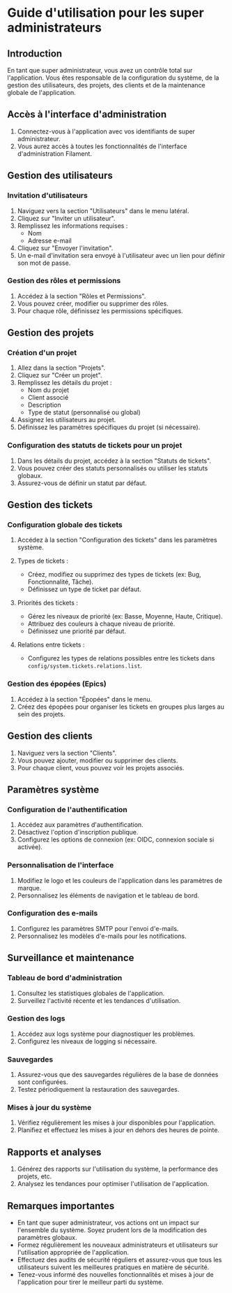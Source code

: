 # Guide d'utilisation pour les super administrateurs

## Introduction

En tant que super administrateur, vous avez un contrôle total sur l'application. Vous êtes responsable de la configuration du système, de la gestion des utilisateurs, des projets, des clients et de la maintenance globale de l'application.

## Accès à l'interface d'administration

1. Connectez-vous à l'application avec vos identifiants de super administrateur.
2. Vous aurez accès à toutes les fonctionnalités de l'interface d'administration Filament.

## Gestion des utilisateurs

### Invitation d'utilisateurs
1. Naviguez vers la section "Utilisateurs" dans le menu latéral.
2. Cliquez sur "Inviter un utilisateur".
3. Remplissez les informations requises :
   - Nom
   - Adresse e-mail
4. Cliquez sur "Envoyer l'invitation".
5. Un e-mail d'invitation sera envoyé à l'utilisateur avec un lien pour définir son mot de passe.

### Gestion des rôles et permissions
1. Accédez à la section "Rôles et Permissions".
2. Vous pouvez créer, modifier ou supprimer des rôles.
3. Pour chaque rôle, définissez les permissions spécifiques.

## Gestion des projets

### Création d'un projet
1. Allez dans la section "Projets".
2. Cliquez sur "Créer un projet".
3. Remplissez les détails du projet :
   - Nom du projet
   - Client associé
   - Description
   - Type de statut (personnalisé ou global)
4. Assignez les utilisateurs au projet.
5. Définissez les paramètres spécifiques du projet (si nécessaire).

### Configuration des statuts de tickets pour un projet
1. Dans les détails du projet, accédez à la section "Statuts de tickets".
2. Vous pouvez créer des statuts personnalisés ou utiliser les statuts globaux.
3. Assurez-vous de définir un statut par défaut.

## Gestion des tickets

### Configuration globale des tickets
1. Accédez à la section "Configuration des tickets" dans les paramètres système.

2. Types de tickets :
   - Créez, modifiez ou supprimez des types de tickets (ex: Bug, Fonctionnalité, Tâche).
   - Définissez un type de ticket par défaut.

3. Priorités des tickets :
   - Gérez les niveaux de priorité (ex: Basse, Moyenne, Haute, Critique).
   - Attribuez des couleurs à chaque niveau de priorité.
   - Définissez une priorité par défaut.

4. Relations entre tickets :
   - Configurez les types de relations possibles entre les tickets dans `config/system.tickets.relations.list`.

### Gestion des épopées (Epics)
1. Accédez à la section "Épopées" dans le menu.
2. Créez des épopées pour organiser les tickets en groupes plus larges au sein des projets.

## Gestion des clients

1. Naviguez vers la section "Clients".
2. Vous pouvez ajouter, modifier ou supprimer des clients.
3. Pour chaque client, vous pouvez voir les projets associés.

## Paramètres système

### Configuration de l'authentification
1. Accédez aux paramètres d'authentification.
2. Désactivez l'option d'inscription publique.
3. Configurez les options de connexion (ex: OIDC, connexion sociale si activée).

### Personnalisation de l'interface
1. Modifiez le logo et les couleurs de l'application dans les paramètres de marque.
2. Personnalisez les éléments de navigation et le tableau de bord.

### Configuration des e-mails
1. Configurez les paramètres SMTP pour l'envoi d'e-mails.
2. Personnalisez les modèles d'e-mails pour les notifications.

## Surveillance et maintenance

### Tableau de bord d'administration
1. Consultez les statistiques globales de l'application.
2. Surveillez l'activité récente et les tendances d'utilisation.

### Gestion des logs
1. Accédez aux logs système pour diagnostiquer les problèmes.
2. Configurez les niveaux de logging si nécessaire.

### Sauvegardes
1. Assurez-vous que des sauvegardes régulières de la base de données sont configurées.
2. Testez périodiquement la restauration des sauvegardes.

### Mises à jour du système
1. Vérifiez régulièrement les mises à jour disponibles pour l'application.
2. Planifiez et effectuez les mises à jour en dehors des heures de pointe.

## Rapports et analyses

1. Générez des rapports sur l'utilisation du système, la performance des projets, etc.
2. Analysez les tendances pour optimiser l'utilisation de l'application.

## Remarques importantes

- En tant que super administrateur, vos actions ont un impact sur l'ensemble du système. Soyez prudent lors de la modification des paramètres globaux.
- Formez régulièrement les nouveaux administrateurs et utilisateurs sur l'utilisation appropriée de l'application.
- Effectuez des audits de sécurité réguliers et assurez-vous que tous les utilisateurs suivent les meilleures pratiques en matière de sécurité.
- Tenez-vous informé des nouvelles fonctionnalités et mises à jour de l'application pour tirer le meilleur parti du système.